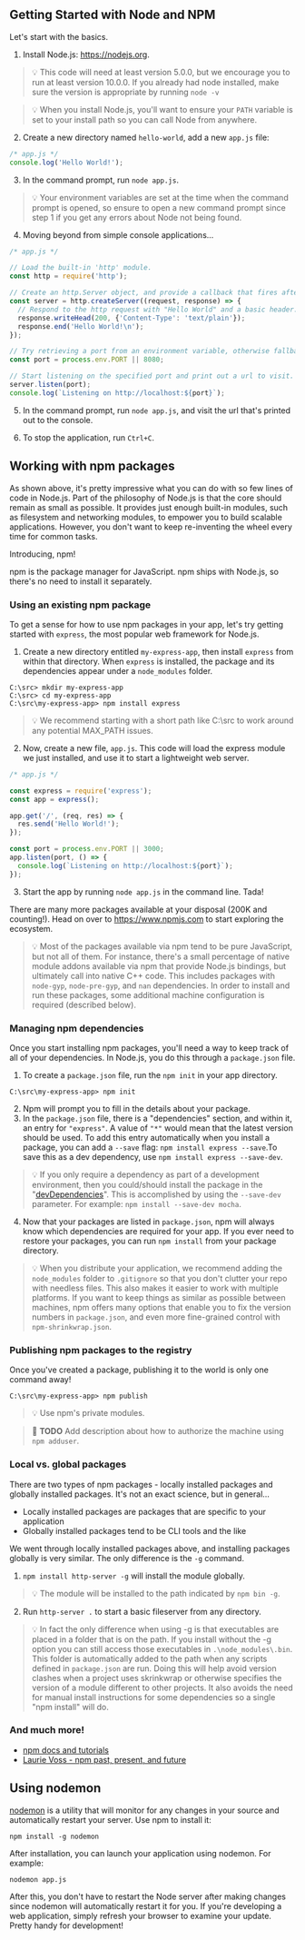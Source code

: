 ## Getting Started with Node and NPM
Let's start with the basics.

1. Install Node.js: https://nodejs.org.
> :bulb: This code will need at least version 5.0.0, but we encourage you to run at least version 10.0.0. If you already had node installed, make sure the version is appropriate by running `node -v`

> :bulb: When you install Node.js, you'll want to ensure your `PATH` variable is set to your install path so you can call Node from anywhere.

2. Create a new directory named `hello-world`, add a new `app.js` file:
  ```js
  /* app.js */
  console.log('Hello World!');
  ```

3. In the command prompt, run `node app.js`.
> :bulb: Your environment variables are set at the time when the command prompt is opened, so ensure to open a new command prompt since step 1 if you get any errors about Node not being found.

4. Moving beyond from simple console applications...
  ```js
  /* app.js */

  // Load the built-in 'http' module.
  const http = require('http');

  // Create an http.Server object, and provide a callback that fires after 'request' events.
  const server = http.createServer((request, response) => {
    // Respond to the http request with "Hello World" and a basic header.
    response.writeHead(200, {'Content-Type': 'text/plain'});
    response.end('Hello World!\n');
  });

  // Try retrieving a port from an environment variable, otherwise fallback to 8080.
  const port = process.env.PORT || 8080;

  // Start listening on the specified port and print out a url to visit.
  server.listen(port);
  console.log(`Listening on http://localhost:${port}`);
  ```

5. In the command prompt, run `node app.js`, and visit the url that's printed out to the console.

6. To stop the application, run `Ctrl+C`.

## Working with npm packages
As shown above, it's pretty impressive what you can do with so few lines of code in Node.js. Part of the philosophy of Node.js is that the core should remain as small as possible. It provides just enough built-in modules, such as filesystem and networking modules, to empower you to build scalable applications. However, you don't want to keep re-inventing the wheel every time for common tasks.

Introducing, npm!

npm is the package manager for JavaScript. npm ships with Node.js, so there's no need to install it separately.

### Using an existing npm package
To get a sense for how to use npm packages in your app, let's try getting started with `express`, the most popular web framework for Node.js.

1. Create a new directory entitled `my-express-app`, then install `express` from within that directory. When `express` is installed, the package and its dependencies appear under a `node_modules` folder.
  ```
  C:\src> mkdir my-express-app
  C:\src> cd my-express-app
  C:\src\my-express-app> npm install express
  ```

  > :bulb: We recommend starting with a short path like C:\src to work around any potential MAX_PATH issues.

2. Now, create a new file, `app.js`. This code will load the express module we just installed, and use it to start a lightweight web server.
  ```js
  /* app.js */

  const express = require('express');
  const app = express();

  app.get('/', (req, res) => {
    res.send('Hello World!');
  });

  const port = process.env.PORT || 3000;
  app.listen(port, () => {
    console.log(`Listening on http://localhost:${port}`);
  });
  ```

3. Start the app by running `node app.js` in the command line. Tada!

There are many more packages available at your disposal (200K and counting!). Head on over to https://www.npmjs.com to start exploring the ecosystem.

> :bulb: Most of the packages available via npm tend to be pure JavaScript, but not all of them. For instance, there's a small percentage of native module addons available via npm that provide Node.js bindings, but ultimately call into native  C++ code. This includes packages with `node-gyp`, `node-pre-gyp`, and `nan` dependencies. In order to install and run these packages, some additional machine configuration is required (described below).

### Managing npm dependencies
Once you start installing npm packages, you'll need a way to keep track of all of your dependencies. In Node.js, you do this through a `package.json` file.

1. To create a `package.json` file, run the `npm init` in your app directory.
  ```
  C:\src\my-express-app> npm init
  ```

2. Npm will prompt you to fill in the details about your package.
3. In the `package.json` file, there is a "dependencies" section, and within it, an entry for `"express"`. A value of `"*"` would mean that the latest version should be used. To add this entry automatically when you install a package, you can add a `--save` flag: `npm install express --save`.To save this as a dev dependency, use `npm install express --save-dev`.
 > :bulb: If you only require a dependency as part of a development environment, then you could/should install the package in the "[devDependencies](http://stackoverflow.com/questions/19223051/grunt-js-what-does-save-dev-mean-in-npm-install-grunt-save-dev)".  This is accomplished by using the `--save-dev` parameter. For example: `npm install --save-dev mocha`.

4. Now that your packages are listed in `package.json`, npm will always know which dependencies are required for your app. If you ever need to restore your packages, you can run `npm install` from your package directory.

> :bulb: When you distribute your application, we recommend adding the `node_modules` folder to `.gitignore` so that you don't clutter your repo with needless files. This also makes it easier to work with multiple platforms. If you want to keep things as similar as possible between machines, npm offers many options that enable you to fix the version numbers in `package.json`, and even more fine-grained control with `npm-shrinkwrap.json`.

### Publishing npm packages to the registry
Once you've created a package, publishing it to the world is only one command away!

`C:\src\my-express-app> npm publish`

> :bulb: Use npm's private modules.

> :triangular_flag_on_post: **TODO** Add description about how to authorize the machine using `npm adduser`.

### Local vs. global packages
There are two types of npm packages - locally installed packages and globally installed packages. It's not an exact science, but in general...
* Locally installed packages are packages that are specific to your application
* Globally installed packages tend to be CLI tools and the like

We went through locally installed packages above, and installing packages globally is very similar. The only difference is the `-g` command.

1. `npm install http-server -g` will install the module globally.

  > :bulb: The module will be installed to the path indicated by `npm bin -g`.

2. Run `http-server .` to start a basic fileserver from any directory.

> :bulb: In fact the only difference when using -g is that executables are placed in a folder that is on the path. If you install without the -g option you can still access those executables in `.\node_modules\.bin`. This folder is automatically added to the path when any scripts defined in `package.json` are run. Doing this will help avoid version clashes when a project uses skrinkwrap or otherwise specifies the version of a module different to other projects. It also avoids the need for manual install instructions for some dependencies so a single "npm install" will do.

### And much more!
* [npm docs and tutorials](https://docs.npmjs.com/)
* [Laurie Voss - npm past, present, and future](https://www.youtube.com/watch?v=-fqu-5IuOkc)

## Using nodemon

[nodemon](http://nodemon.io/) is a utility that will monitor for any changes in your source and automatically restart your server. Use npm to install it:

```
npm install -g nodemon
```` 

After installation, you can launch your application using nodemon. For example: 

```
nodemon app.js
``` 

After this, you don't have to restart the Node server after making changes since nodemon will automatically restart it for you. If you're developing a web application, simply refresh your browser to examine your update. Pretty handy for development!
